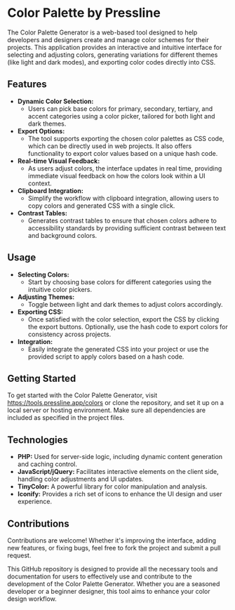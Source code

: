 # Color Palette by Pressline

The Color Palette Generator is a web-based tool designed to help developers and designers create and manage color schemes for their projects. This application provides an interactive and intuitive interface for selecting and adjusting colors, generating variations for different themes (like light and dark modes), and exporting color codes directly into CSS.

## Features
- **Dynamic Color Selection:**
  - Users can pick base colors for primary, secondary, tertiary, and accent categories using a color picker, tailored for both light and dark themes.
- **Export Options:**
  - The tool supports exporting the chosen color palettes as CSS code, which can be directly used in web projects. It also offers functionality to export color values based on a unique hash code.
- **Real-time Visual Feedback:**
  - As users adjust colors, the interface updates in real time, providing immediate visual feedback on how the colors look within a UI context.
- **Clipboard Integration:**
  - Simplify the workflow with clipboard integration, allowing users to copy colors and generated CSS with a single click.
- **Contrast Tables:**
  - Generates contrast tables to ensure that chosen colors adhere to accessibility standards by providing sufficient contrast between text and background colors.

## Usage
- **Selecting Colors:**
  - Start by choosing base colors for different categories using the intuitive color pickers.
- **Adjusting Themes:**
  - Toggle between light and dark themes to adjust colors accordingly.
- **Exporting CSS:**
  - Once satisfied with the color selection, export the CSS by clicking the export buttons. Optionally, use the hash code to export colors for consistency across projects.
- **Integration:**
  - Easily integrate the generated CSS into your project or use the provided script to apply colors based on a hash code.

## Getting Started
To get started with the Color Palette Generator, visit https://tools.pressline.app/colors or clone the repository, and set it up on a local server or hosting environment. Make sure all dependencies are included as specified in the project files.

## Technologies
- **PHP:** Used for server-side logic, including dynamic content generation and caching control.
- **JavaScript/jQuery:** Facilitates interactive elements on the client side, handling color adjustments and UI updates.
- **TinyColor:** A powerful library for color manipulation and analysis.
- **Iconify:** Provides a rich set of icons to enhance the UI design and user experience.

## Contributions
Contributions are welcome! Whether it's improving the interface, adding new features, or fixing bugs, feel free to fork the project and submit a pull request.

This GitHub repository is designed to provide all the necessary tools and documentation for users to effectively use and contribute to the development of the Color Palette Generator. Whether you are a seasoned developer or a beginner designer, this tool aims to enhance your color design workflow.







